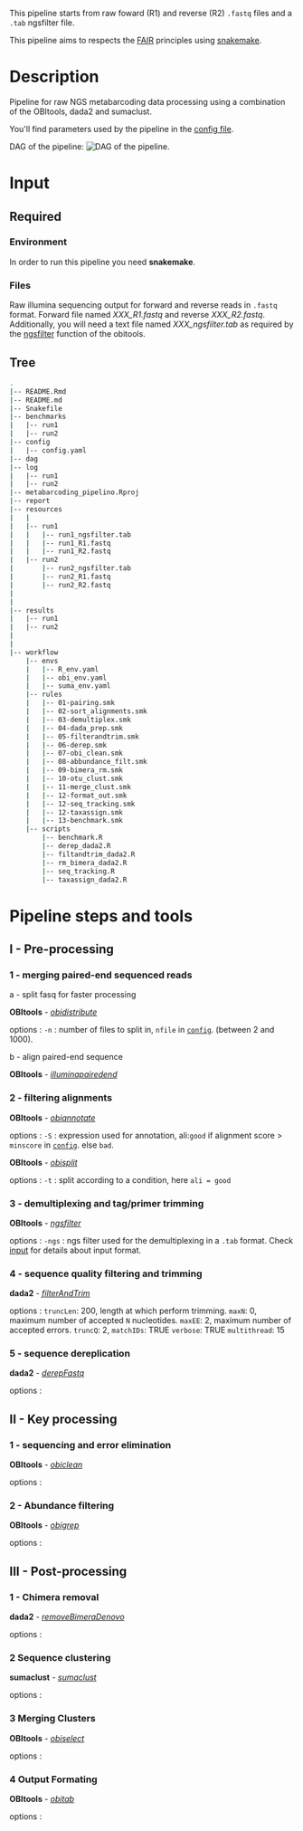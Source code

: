 This pipeline starts from raw foward (R1) and reverse (R2) `.fastq` files and a `.tab` ngsfilter file.

This pipeline aims to respects the [FAIR](https://www.go-fair.org/fair-principles/) principles using [snakemake](https://snakemake.readthedocs.io/en/stable/#). 

# Description

Pipeline for raw NGS metabarcoding data processing using a combination of the OBItools, dada2 and sumaclust.

You'll find parameters used by the pipeline in the [config file](config/config.yaml).

DAG of the pipeline:
![DAG of the pipeline](dag/dag.png).

# Input

## Required

### Environment
In order to run this pipeline you need **snakemake**.

### Files

Raw illumina sequencing output for forward and reverse reads in `.fastq` format.
Forward file named *XXX_R1.fastq* and reverse *XXX_R2.fastq*.
Additionally, you will need a text file named *XXX_ngsfilter.tab* as required by the [ngsfilter](https://pythonhosted.org/OBITools/scripts/ngsfilter.html) function of the obitools.

## Tree

```bash
.
|-- README.Rmd
|-- README.md
|-- Snakefile
|-- benchmarks
|   |-- run1
|   |-- run2
|-- config
|   |-- config.yaml
|-- dag
|-- log
|   |-- run1
|   |-- run2
|-- metabarcoding_pipelino.Rproj
|-- report
|-- resources
|   |
|   |-- run1
|   |   |-- run1_ngsfilter.tab
|   |   |-- run1_R1.fastq
|   |   |-- run1_R2.fastq
|   |-- run2
|       |-- run2_ngsfilter.tab
|       |-- run2_R1.fastq
|       |-- run2_R2.fastq
|
| 
|-- results
|   |-- run1
|   |-- run2
|
|
|-- workflow
    |-- envs
    |   |-- R_env.yaml
    |   |-- obi_env.yaml
    |   |-- suma_env.yaml
    |-- rules
    |   |-- 01-pairing.smk
    |   |-- 02-sort_alignments.smk
    |   |-- 03-demultiplex.smk
    |   |-- 04-dada_prep.smk
    |   |-- 05-filterandtrim.smk
    |   |-- 06-derep.smk
    |   |-- 07-obi_clean.smk
    |   |-- 08-abbundance_filt.smk
    |   |-- 09-bimera_rm.smk
    |   |-- 10-otu_clust.smk
    |   |-- 11-merge_clust.smk
    |   |-- 12-format_out.smk
    |   |-- 12-seq_tracking.smk
    |   |-- 12-taxassign.smk
    |   |-- 13-benchmark.smk
    |-- scripts
        |-- benchmark.R
        |-- derep_dada2.R
        |-- filtandtrim_dada2.R
        |-- rm_bimera_dada2.R
        |-- seq_tracking.R
        |-- taxassign_dada2.R

```

# Pipeline steps and tools

## I - Pre-processing

### 1 - merging paired-end sequenced reads

a - split fasq for faster processing

**OBItools** - [*obidistribute*](https://pythonhosted.org/OBITools/scripts/obidistribute.html)

options : 
  `-n` : number of files to split in, `nfile` in [`config`](config/config.yaml). (between 2 and 1000).

b - align paired-end sequence

**OBItools** - [*illuminapairedend*](https://pythonhosted.org/OBItools/scripts/illuminapairedend.html)


### 2 - filtering alignments

**OBItools** - [*obiannotate*](https://pythonhosted.org/OBItools/scripts/obiannotate.html)

options :
  `-S` : expression used for annotation, ali:`good` if alignment score > `minscore` in [`config`](config/config.yaml).
  else `bad`.

**OBItools** - [*obisplit*](https://pythonhosted.org/OBItools/scripts/obisplit.html)

options :
  `-t` : split according to a condition, here `ali = good`

### 3 - demultiplexing and tag/primer trimming

**OBItools** - [*ngsfilter*](https://pythonhosted.org/OBItools/scripts/ngsfilter.html)

options :
  `-ngs` : ngs filter used for the demultiplexing in a `.tab` format.
  Check [input](##Required) for details about input format.
  

### 4 - sequence quality filtering and trimming

**dada2** - [*filterAndTrim*](https://rdrr.io/bioc/dada2/man/filterAndTrim.html)

options :
  `truncLen`: 200, length at which perform trimming.
  `maxN`: 0, maximum number of accepted `N` nucleotides. 
  `maxEE`: 2, maximum number of accepted errors.
  `truncQ`: 2, 
  `matchIDs`: TRUE
  `verbose`: TRUE
  `multithread`: 15

### 5 - sequence dereplication

**dada2** - [*derepFastq*](https://rdrr.io/bioc/dada2/man/derepFastq.html)

options :

## II - Key processing 

### 1 - sequencing and error elimination 

**OBItools** - [*obiclean*](https://pythonhosted.org/OBItools/scripts/obiclean.html)

options :

### 2 - Abundance filtering

**OBItools** - [*obigrep*](https://pythonhosted.org/OBItools/scripts/obigrep.html)

options : 

## III - Post-processing

### 1 - Chimera removal

**dada2** - [*removeBimeraDenovo*](https://rdrr.io/bioc/dada2/man/removeBimeraDenovo.html)

options :

### 2 Sequence clustering

**sumaclust** - [*sumaclust*](https://git.metabarcoding.org/OBItools/sumaclust/-/wikis/home)

options :

### 3 Merging Clusters

**OBItools** - [*obiselect*](https://pythonhosted.org/OBItools/scripts/obiselect.html)

options :

### 4 Output Formating

**OBItools** - [*obitab*](https://pythonhosted.org/OBItools/scripts/obitab.html)

options :

